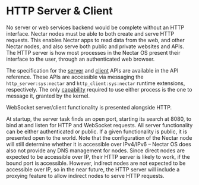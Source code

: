 # HTTP Server & Client

No server or web services backend would be complete without an HTTP interface.
Nectar nodes must be able to both create and serve HTTP requests.
This enables Nectar apps to read data from the web, and other Nectar nodes, and also serve both public and private websites and APIs.
The HTTP server is how most processes in the Nectar OS present their interface to the user, through an authenticated web browser.

The specification for the [server](./apis/http_server.md) and [client](./apis/http_client.md) APIs are available in the API reference.
These APIs are accessible via messaging the `http_server:sys:nectar` and `http_client:sys:nectar` runtime extensions, respectively.
The only [capability](./process-capabilities.md) required to use either process is the one to message it, granted by the kernel.

WebSocket server/client functionality is presented alongside HTTP.

At startup, the server task finds an open port, starting its search at 8080, to bind at and listen for HTTP and WebSocket requests.
All server functionality can be either authenticated or public.
If a given functionality is public, it is presented open to the world.
Note that the configuration of the Nectar node will still determine whether it is accessible over IPv4/IPv6 – Nectar OS does also not provide any DNS management for nodes.
Since direct nodes are expected to be accessible over IP, their HTTP server is likely to work, if the bound port is accessible.
However, indirect nodes are not expected to be accessible over IP, so in the near future, the HTTP server will include a proxying feature to allow indirect nodes to serve HTTP requests.


